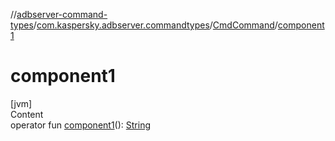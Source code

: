 //[adbserver-command-types](../../index.md)/[com.kaspersky.adbserver.commandtypes](../index.md)/[CmdCommand](index.md)/[component1](component1.md)



# component1  
[jvm]  
Content  
operator fun [component1](component1.md)(): [String](https://kotlinlang.org/api/latest/jvm/stdlib/kotlin/-string/index.html)  




